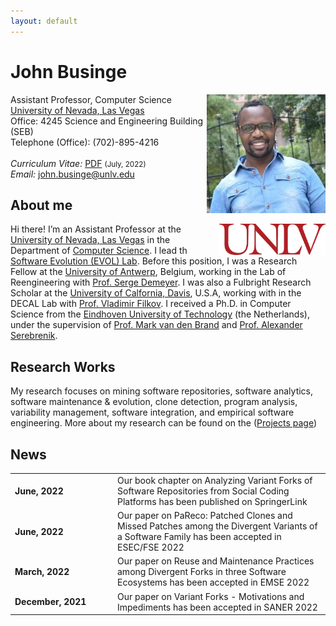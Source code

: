 ```yaml
---
layout: default
---
```


# John Businge
Assistant Professor, Computer Science <a href="/images/john.jpeg" target="_blank"><img src="/images/john.jpeg" alt="John Businge" style="width:190px;height:190px;" align="right"></a> <br>
[University of Nevada, Las Vegas](https://www.unlv.edu/) <br>
Office: 4245 Science and Engineering Building (SEB) <br>
Telephone (Office): (702)-895-4216<br>
<br>
<em>Curriculum Vitae: </em><a href="/files/John_Businge_CV.pdf" target="_self">PDF</a>  <small>(July, 2022)</small> <br>
<em>Email: </em><a href="mailto:john.businge@unlv.edu">john.businge@unlv.edu</a> <br>

<!--<hr width="600px"> -->

## About me
<a href="https://unlv.edu/" target="_blank"><img src="images/UNLV.jpeg" alt="UNLV" style="width:170px;" align="right"></a>

Hi there! I’m an Assistant Professor at the [University of Nevada, Las Vegas](https://www.unlv.edu/) in the Department of [Computer Science](https://www.unlv.edu/cs). I lead th [Software Evolution (EVOL) Lab](https://johnxu21.github.io/businge/evol/).
Before this position, I was a Research Fellow at the [University of Antwerp](https://www.uantwerpen.be/en/), Belgium, working in the Lab of Reengineering with [Prof. Serge Demeyer](https://www.uantwerpen.be/en/staff/serge-demeyer/). 
I was also a Fulbright Research Scholar at the [University of Calfornia, Davis](https://cs.ucdavis.edu/), U.S.A, working with in the DECAL Lab with [Prof. Vladimir Filkov](https://www.cs.ucdavis.edu/~filkov/).
I received a Ph.D. in Computer Science from the [Eindhoven University of Technology](https://www.tue.nl/en/) (the Netherlands), under the supervision of [Prof. Mark van den Brand](https://www.tue.nl/en/research/researchers/mark-van-den-brand/) and [Prof. Alexander Serebrenik](https://www.win.tue.nl/~aserebre/). 


## Research Works

<!--p align="justify" style="max-width:800px"-->
My research focuses on mining software repositories, software analytics, software maintenance & evolution, clone detection, program analysis, variability management, software integration, and empirical software engineering.
More about my research can be found on the (<a href="https://johnxu21.github.io/evol/projects/" target="_self">Projects page</a>)




## News
<!--<table style="white-space: nowrap;"> -->
<table>

<tr>
	<td width="150"><b>June, 2022</b></td>
	<td> Our book chapter on Analyzing Variant Forks of Software Repositories from Social Coding Platforms has been published on SpringerLink </td> 
</tr>

<tr>
	<td width="150"><b>June, 2022</b></td>
	<td> Our paper on PaReco: Patched Clones and Missed Patches among the Divergent Variants of a Software Family has been accepted in ESEC/FSE 2022 </td> 
</tr>

<tr>
	<td width="150"><b>March, 2022</b></td>
	<td> Our paper on Reuse and Maintenance Practices among Divergent Forks in three Software Ecosystems has been accepted in EMSE 2022 </td> 
</tr>

<tr>
	<td width="150"><b>December, 2021</b></td>
	<td> Our paper on Variant Forks - Motivations and Impediments has been accepted in SANER 2022 </td> 
</tr>
</table>